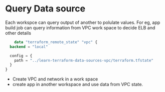 # Query Data source
 Each workspce can query output of another to polulate values. For eg, app build job can query information from
VPC work space to decide ELB and other details
```terraform
    data "terraform_remote_state" "vpc" {
  backend = "local"

  config = {
    path = "../learn-terraform-data-sources-vpc/terraform.tfstate"
  }
}

```

- Create VPC and network in a work space
- create app in another workspace and use data from VPC state.